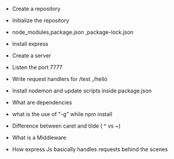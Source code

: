 - Create a repository 
- Initialize the repository 
- node_modules,package.json ,package-lock.json 
- Install express
- Create a server
- Listen the port 7777
- Write request handlers for /test ,/hello
- Install nodemon and update scripts inside package.json
- What are dependencies 
- what is the use of "-g" while npm install 
- Difference between caret and tilde ( ^ vs ~)

- What is a Middleware
- How express Js basically handles requests  behind the scenes 